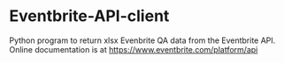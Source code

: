 # Eventbrite-API-client

Python program to return xlsx Evenbrite QA data from the Eventbrite API. Online documentation is at https://www.eventbrite.com/platform/api

